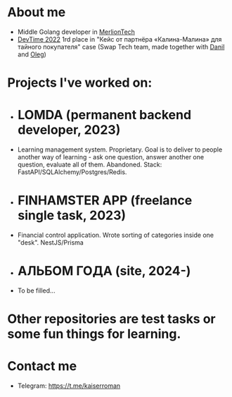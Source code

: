 # About me
- Middle Golang developer in [MerlionTech](https://merliontech.ru/)
- [DevTime 2022](https://vk.com/dev_time) 1rd place in "Кейс от партнёра «Калина-Малина» для тайного покупателя" case (Swap Tech team, made together with [Danil](https://github.com/MagicFefe) and [Oleg](https://github.com/TheBakerCat))
# Projects I've worked on:
- # LOMDA (permanent backend developer, 2023)
- Learning management system. Proprietary. Goal is to deliver to people another way of learning - ask one question, answer another one question, evaluate all of them. Abandoned. Stack: FastAPI/SQLAlchemy/Postgres/Redis.  
- # FINHAMSTER APP (freelance single task, 2023)
- Financial control application. Wrote sorting of categories inside one "desk". NestJS/Prisma
- # АЛЬБОМ ГОДА (site, 2024-)
- To be filled...
# Other repositories are test tasks or some fun things for learning.
# Contact me
- Telegram: https://t.me/kaiserroman

<!---
KaiserProger/KaiserProger is a ✨ special ✨ repository because its `README.md` (this file) appears on your GitHub profile.
You can click the Preview link to take a look at your changes.
--->
